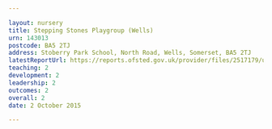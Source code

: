 ```yaml
---

layout: nursery
title: Stepping Stones Playgroup (Wells)
urn: 143013
postcode: BA5 2TJ
address: Stoberry Park School, North Road, Wells, Somerset, BA5 2TJ
latestReportUrl: https://reports.ofsted.gov.uk/provider/files/2517179/urn/143013.pdf
teaching: 2
development: 2
leadership: 2
outcomes: 2
overall: 2
date: 2 October 2015

---
```

